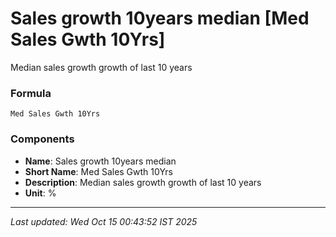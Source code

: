# Sales growth 10years median [Med Sales Gwth 10Yrs]
Median sales growth growth of last 10 years

### Formula
```text
Med Sales Gwth 10Yrs
```


### Components
- **Name**: Sales growth 10years median
- **Short Name**: Med Sales Gwth 10Yrs
- **Description**: Median sales growth growth of last 10 years
- **Unit**: %

---
*Last updated: Wed Oct 15 00:43:52 IST 2025*
